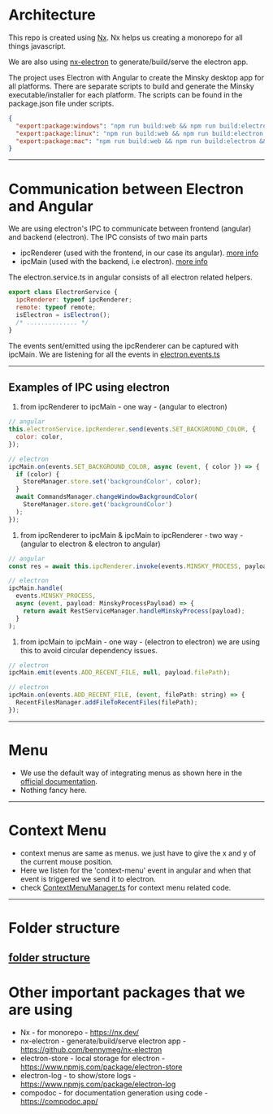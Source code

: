 # Architecture

This repo is created using [Nx](https://nx.dev). Nx helps us creating a monorepo for all things javascript.

We are also using [nx-electron](https://github.com/bennymeg/nx-electron) to generate/build/serve the electron app.

The project uses Electron with Angular to create the Minsky desktop app for all platforms. There are separate scripts to build and generate the Minsky executable/installer for each platform. The scripts can be found in the package.json file under scripts.

```json
{
  "export:package:windows": "npm run build:web && npm run build:electron && nx run minsky-electron:make --platform windows",
  "export:package:linux": "npm run build:web && npm run build:electron && nx run minsky-electron:make --platform linux --arch x64 --publishPolicy never",
  "export:package:mac": "npm run build:web && npm run build:electron && nx run minsky-electron:make --platform mac"
}
```

---

# Communication between Electron and Angular

We are using electron's IPC to communicate between frontend (angular) and backend (electron). The IPC consists of two main parts

- ipcRenderer (used with the frontend, in our case its angular). [more info](https://www.electronjs.org/docs/latest/api/ipc-renderer)
- ipcMain (used with the backend, i.e electron). [more info ](https://www.electronjs.org/docs/latest/api/ipc-main)

The electron.service.ts in angular consists of all electron related helpers.

```javascript
export class ElectronService {
  ipcRenderer: typeof ipcRenderer;
  remote: typeof remote;
  isElectron = isElectron();
  /* .............. */
}
```

The events sent/emitted using the ipcRenderer can be captured with ipcMain. We are listening for all the events in [electron.events.ts](apps\minsky-electron\src\app\events\electron.events.ts)

---

## Examples of IPC using electron

1. from ipcRenderer to ipcMain - one way - (angular to electron)

```javascript
// angular
this.electronService.ipcRenderer.send(events.SET_BACKGROUND_COLOR, {
  color: color,
});

// electron
ipcMain.on(events.SET_BACKGROUND_COLOR, async (event, { color }) => {
  if (color) {
    StoreManager.store.set('backgroundColor', color);
  }
  await CommandsManager.changeWindowBackgroundColor(
    StoreManager.store.get('backgroundColor')
  );
});
```

1. from ipcRenderer to ipcMain & ipcMain to ipcRenderer - two way - (angular to electron & electron to angular)

```javascript
// angular
const res = await this.ipcRenderer.invoke(events.MINSKY_PROCESS, payload);

// electron
ipcMain.handle(
  events.MINSKY_PROCESS,
  async (event, payload: MinskyProcessPayload) => {
    return await RestServiceManager.handleMinskyProcess(payload);
  }
);
```

1. from ipcMain to ipcMain - one way - (electron to electron)
   we are using this to avoid circular dependency issues.

```javascript
// electron
ipcMain.emit(events.ADD_RECENT_FILE, null, payload.filePath);

// electron
ipcMain.on(events.ADD_RECENT_FILE, (event, filePath: string) => {
  RecentFilesManager.addFileToRecentFiles(filePath);
});
```

---

# Menu

- We use the default way of integrating menus as shown here in the [official documentation](https://www.electronjs.org/docs/latest/api/menu).
- Nothing fancy here.

---

# Context Menu

- context menus are same as menus. we just have to give the x and y of the current mouse position.
- Here we listen for the 'context-menu' event in angular and when that event is triggered we send it to electron.
- check [ContextMenuManager.ts](..\apps\minsky-electron\src\app\managers\ContextMenuManager.ts) for context menu related code.

---

# Folder structure

## [folder structure](folder-structure.md)

# Other important packages that we are using

- Nx - for monorepo - https://nx.dev/
- nx-electron - generate/build/serve electron app - https://github.com/bennymeg/nx-electron
- electron-store - local storage for electron - https://www.npmjs.com/package/electron-store
- electron-log - to show/store logs - https://www.npmjs.com/package/electron-log
- compodoc - for documentation generation using code - https://compodoc.app/
